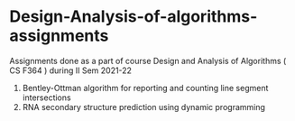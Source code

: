# Design-Analysis-of-algorithms-assignments

Assignments done as a part of course Design and Analysis of Algorithms ( CS F364 ) during II Sem 2021-22


1. Bentley-Ottman algorithm for reporting and counting line segment intersections
2. RNA secondary structure prediction using dynamic programming

